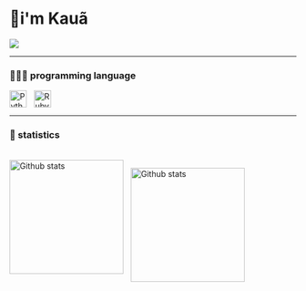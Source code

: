 # 🦖i'm Kauã

<img src="https://pa1.aminoapps.com/7402/d99058100e493b2b3cdc01164eb8be3dcc549057r1-600-338_hq.gif">

---

### 👨🏽‍💻 programming language
<img
    align="left"
    alt="Python"
    tilte="Python"
    style="padding-right: 10px;"
    width="30px"
src="https://cdn.jsdelivr.net/gh/devicons/devicon@latest/icons/python/python-original.svg" />
<img
    aling="left"
    alt="Ruby"
    tilte="Ruby"
    width="30px"
    src="https://cdn.jsdelivr.net/gh/devicons/devicon@latest/icons/ruby/ruby-plain.svg" 
    />

---
### 📔 statistics

<br>
<img
    align="left"
    alt="Github stats"
    height="200"
    style="padding-right: 10px;"
    src="https://github-readme-stats.vercel.app/api?username=zkauaz&show_icons=true&theme=dark&" 
/>

<img
    align="left"
    alt="Github stats"
    height="200"
    style="padding-right: 10px;"
    src="https://github-readme-stats.vercel.app/api/top-langs/?username=zkauaz&layout=compact&theme=dark"
/>
